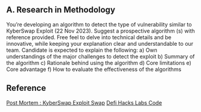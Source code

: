 ## A. Research in Methodology

You’re developing an algorithm to detect the type of vulnerability similar to KyberSwap Exploit
(22 Nov 2023). Suggest a prospective algorithm (s) with reference provided. Free feel to delve
into technical details and be innovative, while keeping your explanation clear and
understandable to our team.
Candidate is expected to explain the following:
a) Own understandings of the major challenges to detect the exploit
b) Summary of the algorithm
c) Rationale behind using the algorithm
d) Core limitations
e) Core advantage
f) How to evaluate the effectiveness of the algorithms

## Reference

[Post Mortem : KyberSwap Exploit Swap](https://blog.kyberswap.com/post-mortem-kyberswap-elastic-exploit/#:~:text=Overview%3A%20On%20November%2022%2C%202023,significant%20amount%20of%20assets%20of)
[Defi Hacks Labs Code](https://github.com/SunWeb3Sec/DeFiHackLabs/blob/main/src/test/2023-11/KyberSwap_exp.eth.1.sol)

